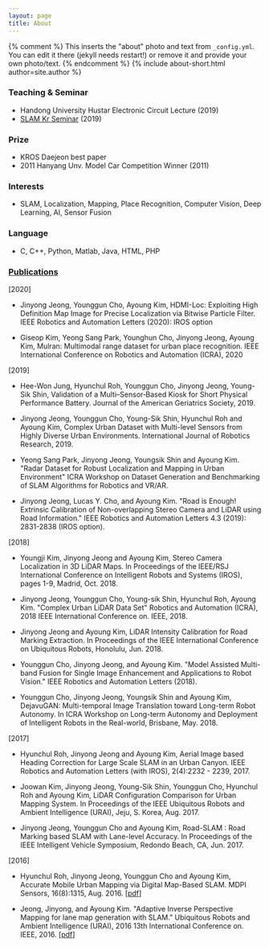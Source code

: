 ```yaml
---
layout: page
title: About
---
```


{% comment %}
  This inserts the "about" photo and text from `_config.yml`.
  You can edit it there (jekyll needs restart!) or remove it and provide your own photo/text.
{% endcomment %}
{% include about-short.html author=site.author %}

### Teaching & Seminar
- Handong University Hustar Electronic Circuit Lecture (2019)
- [SLAM Kr Seminar](https://youtu.be/OHeCrGIvpWw) (2019)

### Prize
- KROS Daejeon best paper 
- 2011 Hanyang Unv. Model Car Competition Winner (2011)

### Interests

* SLAM, Localization, Mapping, Place Recognition, Computer Vision, Deep Learning, AI, Sensor Fusion

### Language

* C, C++, Python, Matlab, Java, HTML, PHP


### [Publications](https://scholar.google.co.kr/citations?user=_RDRRWwAAAAJ&hl=ko)

[2020]
* Jinyong Jeong, Younggun Cho, Ayoung Kim, HDMI-Loc: Exploiting High Definition Map Image for Precise Localization via Bitwise Particle Filter. 
IEEE Robotics and Automation Letters (2020): IROS option

* Giseop Kim, Yeong Sang Park, Younghun Cho, Jinyong Jeong, Ayoung Kim, Mulran: Multimodal range dataset for urban place recognition. IEEE International Conference on Robotics and Automation (ICRA), 2020


[2019]
* Hee-Won Jung, Hyunchul Roh, Younggun Cho, Jinyong Jeong, Young-Sik Shin, Validation of a Multi–Sensor‐Based Kiosk for Short Physical Performance Battery. Journal of the American Geriatrics Society, 2019.

* Jinyong Jeong, Younggun Cho, Young-Sik Shin, Hyunchul Roh and Ayoung Kim, Complex Urban Dataset with Multi-level Sensors from Highly Diverse Urban Environments. International Journal of Robotics Research, 2019.

* Yeong Sang Park, Jinyong Jeong, Youngsik Shin and Ayoung Kim. "Radar Dataset for Robust Localization and Mapping in Urban Environment" ICRA Workshop on Dataset Generation and Benchmarking of SLAM Algorithms for Robotics and VR/AR. 

* Jinyong Jeong, Lucas Y. Cho, and Ayoung Kim. "Road is Enough! Extrinsic Calibration of Non-overlapping Stereo Camera and LiDAR using Road Information." IEEE Robotics and Automation Letters 4.3 (2019): 2831-2838 (IROS option). 

[2018]
* Youngji Kim, Jinyong Jeong and Ayoung Kim, Stereo Camera Localization in 3D LiDAR Maps. In Proceedings of the IEEE/RSJ International Conference on Intelligent Robots and Systems (IROS), pages 1-9, Madrid, Oct. 2018. 

* Jinyong Jeong, Younggun Cho, Young-sik Shin, Hyunchul Roh, Ayoung Kim. "Complex Urban LiDAR Data Set" Robotics and Automation (ICRA), 2018 IEEE International Conference on. IEEE, 2018.

* Jinyong Jeong and Ayoung Kim, LiDAR Intensity Calibration for Road Marking Extraction. In Proceedings of the IEEE International Conference on Ubiquitous Robots, Honolulu, Jun. 2018. 

* Younggun Cho, Jinyong Jeong, and Ayoung Kim. "Model Assisted Multi-band Fusion for Single Image Enhancement and Applications to Robot Vision." IEEE Robotics and Automation Letters (2018).

* Younggun Cho, Jinyong Jeong, Youngsik Shin and Ayoung Kim, DejavuGAN: Multi-temporal Image Translation toward Long-term Robot Autonomy. In ICRA Workshop on Long-term Autonomy and Deployment of Intelligent Robots in the Real-world, Brisbane, May. 2018.

[2017]

* Hyunchul Roh, Jinyong Jeong and Ayoung Kim, Aerial Image based Heading Correction for Large Scale SLAM in an Urban Canyon. IEEE Robotics and Automation Letters (with IROS), 2(4):2232 - 2239, 2017.

* Joowan Kim, Jinyong Jeong, Young-Sik Shin, Younggun Cho, Hyunchul Roh and Ayoung Kim, LiDAR Configuration Comparison for Urban Mapping System. In Proceedings of the IEEE Ubiquitous Robots and Ambient Intelligence (URAI), Jeju, S. Korea, Aug. 2017.

* Jinyong Jeong, Younggun Cho and Ayoung Kim, Road-SLAM : Road Marking based SLAM with Lane-level Accuracy. In Proceedings of the IEEE Intelligent Vehicle Symposium, Redondo Beach, CA, Jun. 2017.

[2016]

* Hyunchul Roh, Jinyong Jeong, Younggun Cho and Ayoung Kim, Accurate Mobile Urban Mapping via Digital Map-Based SLAM. MDPI Sensors, 16(8):1315, Aug. 2016. [[pdf](/Download/papers/roh_2016_sensors_accurate_mobile_urban_mapping.pdf)]

* Jeong, Jinyong, and Ayoung Kim. "Adaptive Inverse Perspective Mapping for lane map generation with SLAM." Ubiquitous Robots and Ambient Intelligence (URAI), 2016 13th International Conference on. IEEE, 2016. [[pdf](/Download/papers/jjeong_2016_urai_aIPM.pdf)]


